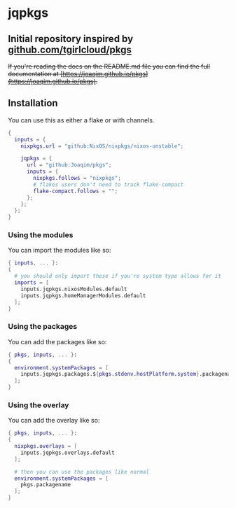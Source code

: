 # jqpkgs

## Initial repository inspired by [github.com/tgirlcloud/pkgs](https://github.com/tgirlcloud/pkgs)

~~If you're reading the docs on the README.md file you can find the full documentation at [https://joaqim.github.io/pkgs](https://joaqim.github.io/pkgs).~~

## Installation

You can use this as either a flake or with channels.

```nix
{
  inputs = {
    nixpkgs.url = "github:NixOS/nixpkgs/nixos-unstable";

    jqpkgs = {
      url = "github:Joaqim/pkgs";
      inputs = {
        nixpkgs.follows = "nixpkgs";
        # flakes users don't need to track flake-compact
        flake-compact.follows = "";
      };
    };
  };
}
```

### Using the modules

You can import the modules like so:

```nix
{ inputs, ... }:
{
  # you should only import these if you're system type allows for it
  imports = [
    inputs.jqpkgs.nixosModules.default
    inputs.jqpkgs.homeManagerModules.default
  ];
}
```

### Using the packages

You can add the packages like so:

```nix
{ pkgs, inputs, ... }:
{
  environment.systemPackages = [
    inputs.jqpkgs.packages.${pkgs.stdenv.hostPlatform.system}.packagename
  ];
}
```

### Using the overlay

You can add the overlay like so:

```nix
{ pkgs, inputs, ... }:
{
  nixpkgs.overlays = [
    inputs.jqpkgs.overlays.default
  ];

  # then you can use the packages like normal
  environment.systemPackages = [
    pkgs.packagename
  ];
}
```
